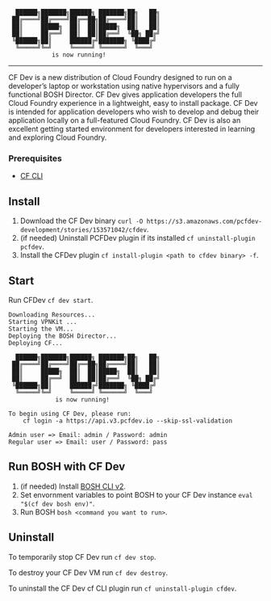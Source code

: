 <!-- language: lang-none -->

      ██████╗███████╗██████╗ ███████╗██╗   ██╗
     ██╔════╝██╔════╝██╔══██╗██╔════╝██║   ██║
     ██║     █████╗  ██║  ██║█████╗  ██║   ██║
     ██║     ██╔══╝  ██║  ██║██╔══╝  ╚██╗ ██╔╝
     ╚██████╗██║     ██████╔╝███████╗ ╚████╔╝
      ╚═════╝╚═╝     ╚═════╝ ╚══════╝  ╚═══╝
                is now running!

***********************************

CF Dev is a new distribution of Cloud Foundry designed to run on a developer’s laptop or workstation using native hypervisors and a fully functional BOSH Director. CF Dev gives application developers the full Cloud Foundry experience in a lightweight, easy to install package. CF Dev is intended for application developers who wish to develop and debug their application locally on a full-featured Cloud Foundry. CF Dev is also an excellent getting started environment for developers interested in learning and exploring Cloud Foundry.

### Prerequisites

* [CF CLI](https://github.com/cloudfoundry/cli)

## Install 
1. Download the CF Dev binary `curl -O https://s3.amazonaws.com/pcfdev-development/stories/153571042/cfdev`.
1. (if needed) Uninstall PCFDev plugin if its installed `cf uninstall-plugin pcfdev`.
1. Install the CFDev plugin `cf install-plugin <path to cfdev binary> -f`.

## Start
Run CFDev `cf dev start`.

```
Downloading Resources...
Starting VPNKit ...
Starting the VM...
Deploying the BOSH Director...
Deploying CF...

  ██████╗███████╗██████╗ ███████╗██╗   ██╗
 ██╔════╝██╔════╝██╔══██╗██╔════╝██║   ██║
 ██║     █████╗  ██║  ██║█████╗  ██║   ██║
 ██║     ██╔══╝  ██║  ██║██╔══╝  ╚██╗ ██╔╝
 ╚██████╗██║     ██████╔╝███████╗ ╚████╔╝
  ╚═════╝╚═╝     ╚═════╝ ╚══════╝  ╚═══╝
             is now running!

To begin using CF Dev, please run:
    cf login -a https://api.v3.pcfdev.io --skip-ssl-validation

Admin user => Email: admin / Password: admin
Regular user => Email: user / Password: pass

```
## Run BOSH with CF Dev
1. (if needed) Install [BOSH CLI v2](https://bosh.io/docs/cli-v2.html).
1. Set envornment variables to point BOSH to your CF Dev instance `eval "$(cf dev bosh env)"`.
1. Run BOSH `bosh <command you want to run>`.

## Uninstall

To temporarily stop CF Dev run `cf dev stop`.

To destroy your CF Dev VM run `cf dev destroy`.

To uninstall the CF Dev cf CLI plugin run `cf uninstall-plugin cfdev`.
